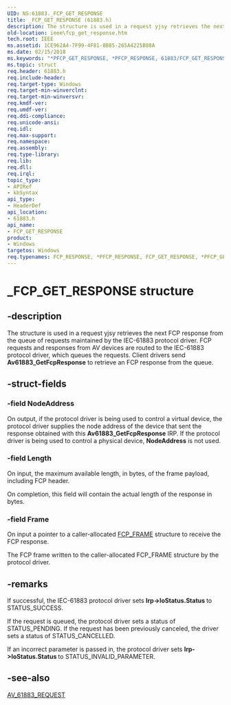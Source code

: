 ```yaml
---
UID: NS:61883._FCP_GET_RESPONSE
title: _FCP_GET_RESPONSE (61883.h)
description: The structure is used in a request yjsy retrieves the next FCP response from the queue of requests maintained by the IEC-61883 protocol driver.
old-location: ieee\fcp_get_response.htm
tech.root: IEEE
ms.assetid: 1CE962A4-7F99-4F81-8B85-265A4225B88A
ms.date: 02/15/2018
ms.keywords: "*PFCP_GET_RESPONSE, *PFCP_RESPONSE, 61883/FCP_GET_RESPONSE, 61883/PFCP_GET_RESPONSE, FCP_GET_RESPONSE, FCP_GET_RESPONSE structure [Buses], FCP_RESPONSE, IEEE.fcp_get_response, PFCP_GET_RESPONSE, PFCP_GET_RESPONSE structure pointer [Buses], _FCP_GET_RESPONSE"
ms.topic: struct
req.header: 61883.h
req.include-header: 
req.target-type: Windows
req.target-min-winverclnt: 
req.target-min-winversvr: 
req.kmdf-ver: 
req.umdf-ver: 
req.ddi-compliance: 
req.unicode-ansi: 
req.idl: 
req.max-support: 
req.namespace: 
req.assembly: 
req.type-library: 
req.lib: 
req.dll: 
req.irql: 
topic_type:
- APIRef
- kbSyntax
api_type:
- HeaderDef
api_location:
- 61883.h
api_name:
- FCP_GET_RESPONSE
product:
- Windows
targetos: Windows
req.typenames: FCP_RESPONSE, *PFCP_RESPONSE, FCP_GET_RESPONSE, *PFCP_GET_RESPONSE
---
```


# _FCP_GET_RESPONSE structure


## -description


The structure is used in a request yjsy retrieves the next FCP response from the queue of requests maintained by the IEC-61883 protocol driver. FCP requests and responses from AV devices are routed to the IEC-61883 protocol driver, which queues the requests. Client drivers send <b>Av61883_GetFcpResponse</b> to retrieve an FCP response from the queue.


## -struct-fields




### -field NodeAddress

On output, if the protocol driver is being used to control a virtual device, the protocol driver supplies the node address of the device that sent the response obtained with this <b>Av61883_GetFcpResponse</b> IRP. If the protocol driver is being used to control a physical device, <b>NodeAddress</b> is not used.


### -field Length

On input, the maximum available length, in bytes, of the frame payload, including FCP header. 

On completion, this field will contain the actual length of the response in bytes.


### -field Frame

On input a pointer to a caller-allocated <a href="https://msdn.microsoft.com/library/windows/hardware/ff537113">FCP_FRAME</a> structure to receive the FCP response.

The FCP frame written to the caller-allocated FCP_FRAME structure by the protocol driver.


## -remarks



If successful, the IEC-61883 protocol driver sets <b>Irp-&gt;IoStatus.Status </b>to STATUS_SUCCESS. 

If the request is queued, the protocol driver sets a status of STATUS_PENDING. If the request has been previously canceled, the driver sets a status of STATUS_CANCELLED.

If an incorrect parameter is passed in, the protocol driver sets <b>Irp-&gt;IoStatus.Status </b>to STATUS_INVALID_PARAMETER.




## -see-also




<a href="https://msdn.microsoft.com/library/windows/hardware/ff537008">AV_61883_REQUEST</a>
 

 

